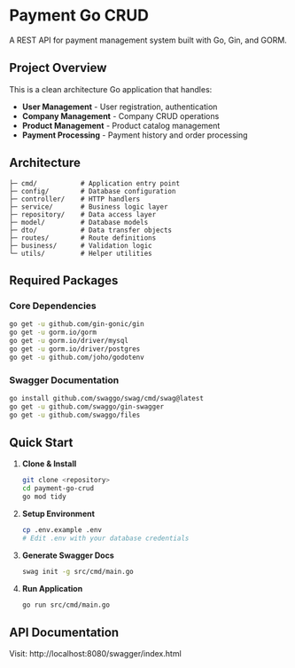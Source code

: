# Payment Go CRUD

A REST API for payment management system built with Go, Gin, and GORM.

## Project Overview

This is a clean architecture Go application that handles:
- **User Management** - User registration, authentication
- **Company Management** - Company CRUD operations  
- **Product Management** - Product catalog management
- **Payment Processing** - Payment history and order processing

## Architecture

```
├─ cmd/           # Application entry point
├─ config/        # Database configuration
├─ controller/    # HTTP handlers
├─ service/       # Business logic layer
├─ repository/    # Data access layer
├─ model/         # Database models
├─ dto/           # Data transfer objects
├─ routes/        # Route definitions
├─ business/      # Validation logic
└─ utils/         # Helper utilities
```

## Required Packages

### Core Dependencies
```bash
go get -u github.com/gin-gonic/gin
go get -u gorm.io/gorm
go get -u gorm.io/driver/mysql
go get -u gorm.io/driver/postgres
go get -u github.com/joho/godotenv
```

### Swagger Documentation
```bash
go install github.com/swaggo/swag/cmd/swag@latest
go get -u github.com/swaggo/gin-swagger
go get -u github.com/swaggo/files
```

## Quick Start

1. **Clone & Install**
   ```bash
   git clone <repository>
   cd payment-go-crud
   go mod tidy
   ```

2. **Setup Environment**
   ```bash
   cp .env.example .env
   # Edit .env with your database credentials
   ```

3. **Generate Swagger Docs**
   ```bash
   swag init -g src/cmd/main.go
   ```

4. **Run Application**
   ```bash
   go run src/cmd/main.go
   ```

## API Documentation
Visit: http://localhost:8080/swagger/index.html